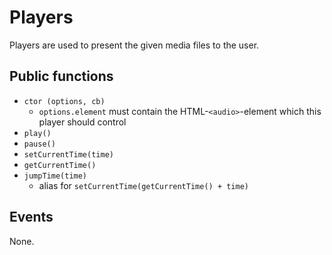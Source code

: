 # Players
Players are used to present the given media files to the user.

## Public functions

* `ctor (options, cb)`
  * `options.element` must contain the HTML-`<audio>`-element which this player should control
* `play()`
* `pause()`
* `setCurrentTime(time)`
* `getCurrentTime()`
* `jumpTime(time)`
  * alias for `setCurrentTime(getCurrentTime() + time)`

## Events

None.
